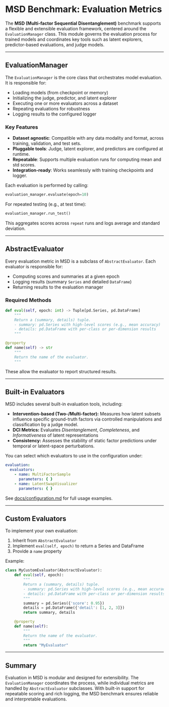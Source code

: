 # MSD Benchmark: Evaluation Metrics

The **MSD (Multi-factor Sequential Disentanglement)** benchmark supports a flexible and extensible evaluation framework, centered around the `EvaluationManager` class. This module governs the evaluation process for trained models and coordinates key tools such as latent explorers, predictor-based evaluations, and judge models.

---

## EvaluationManager

The `EvaluationManager` is the core class that orchestrates model evaluation. It is responsible for:

- Loading models (from checkpoint or memory)
- Initializing the judge, predictor, and latent explorer
- Executing one or more evaluators across a dataset
- Repeating evaluations for robustness
- Logging results to the configured logger

### Key Features

- **Dataset agnostic**: Compatible with any data modality and format, across training, validation, and test sets.
- **Pluggable tools**: Judge, latent explorer, and predictors are configured at runtime.
- **Repeatable**: Supports multiple evaluation runs for computing mean and std scores.
- **Integration-ready**: Works seamlessly with training checkpoints and logger.

Each evaluation is performed by calling:

```python
evaluation_manager.evaluate(epoch=10)
```

For repeated testing (e.g., at test time):

```python
evaluation_manager.run_test()
```

This aggregates scores across `repeat` runs and logs average and standard deviation.

---

## AbstractEvaluator

Every evaluation metric in MSD is a subclass of `AbstractEvaluator`. Each evaluator is responsible for:

- Computing scores and summaries at a given epoch
- Logging results (summary `Series` and detailed `DataFrame`)
- Returning results to the evaluation manager

### Required Methods

```python
def eval(self, epoch: int) -> Tuple[pd.Series, pd.DataFrame]
    """
    Return a (summary, details) tuple.
    - summary: pd.Series with high-level scores (e.g., mean accuracy)
    - details: pd.DataFrame with per-class or per-dimension results
    """
```

```python
@property
def name(self) -> str
    """
    Return the name of the evaluator.
    """
```

These allow the evaluator to report structured results.

---

## Built-in Evaluators

MSD includes several built-in evaluation tools, including:

- **Intervention-based (Two-/Multi-factor):** Measures how latent subsets influence specific ground-truth factors via controlled manipulations and classification by a judge model.
- **DCI Metrics:** Evaluates _Disentanglement_, _Completeness_, and _Informativeness_ of latent representations
- **Consistency:** Assesses the stability of static factor predictions under temporal or latent-space perturbations.

You can select which evaluators to use in the configuration under:

```yaml
evaluation:
  evaluators:
    - name: MultiFactorSample
      parameters: { }
    - name: LatentSwapVisualizer
      parameters: { }
```

See [docs/configuration.md](configuration.md) for full usage examples.

---

## Custom Evaluators

To implement your own evaluation:

1. Inherit from `AbstractEvaluator`
2. Implement `eval(self, epoch)` to return a Series and DataFrame
3. Provide a `name` property

Example:

```python
class MyCustomEvaluator(AbstractEvaluator):
    def eval(self, epoch):
        """
        Return a (summary, details) tuple.
        - summary: pd.Series with high-level scores (e.g., mean accuracy)
        - details: pd.DataFrame with per-class or per-dimension results
        """
        summary = pd.Series({'score': 0.95})
        details = pd.DataFrame({'detail': [1, 2, 3]})
        return summary, details

    @property
    def name(self):
        """
        Return the name of the evaluator.
        """
        return "MyEvaluator"
```

---

## Summary

Evaluation in MSD is modular and designed for extensibility. The `EvaluationManager` coordinates the process, while individual metrics are handled by `AbstractEvaluator` subclasses. With built-in support for repeatable scoring and rich logging, the MSD benchmark ensures reliable and interpretable evaluations.